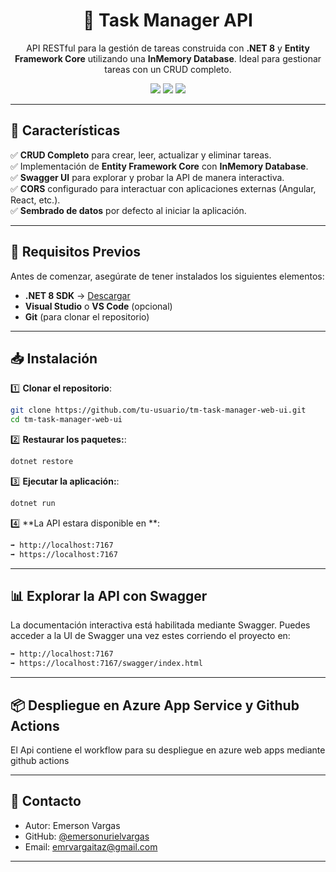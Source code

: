 <h1 align="center">📝 Task Manager API</h1>

<p align="center">
  API RESTful para la gestión de tareas construida con <b>.NET 8</b> y <b>Entity Framework Core</b> utilizando una <b>InMemory Database</b>. 
  Ideal para gestionar tareas con un CRUD completo.
</p>

<p align="center">
  <img src="https://img.shields.io/badge/.NET-8.0-blueviolet?style=for-the-badge&logo=dotnet">
  <img src="https://img.shields.io/badge/Entity%20Framework-InMemory-blue?style=for-the-badge&logo=microsoft">
  <img src="https://img.shields.io/badge/RESTful-API-green?style=for-the-badge&logo=api">
</p>

---

## 📌 **Características**

✅ **CRUD Completo** para crear, leer, actualizar y eliminar tareas.  
✅ Implementación de **Entity Framework Core** con **InMemory Database**.  
✅ **Swagger UI** para explorar y probar la API de manera interactiva.  
✅ **CORS** configurado para interactuar con aplicaciones externas (Angular, React, etc.).  
✅ **Sembrado de datos** por defecto al iniciar la aplicación.  

---
## 🚀 **Requisitos Previos**

Antes de comenzar, asegúrate de tener instalados los siguientes elementos:

- **.NET 8 SDK** → [Descargar](https://dotnet.microsoft.com/download)  
- **Visual Studio** o **VS Code** (opcional)  
- **Git** (para clonar el repositorio)  

---

## 📥 **Instalación**

1️⃣ **Clonar el repositorio**:

```bash
git clone https://github.com/tu-usuario/tm-task-manager-web-ui.git
cd tm-task-manager-web-ui
```
2️⃣ **Restaurar los paquetes:**:

```bash
dotnet restore
```

3️⃣ **Ejecutar la aplicación:**:

```bash
dotnet run
```

4️⃣ **La API estara disponible en **:

```bash
➡️ http://localhost:7167
➡️ https://localhost:7167
```
---
## 📊 Explorar la API con Swagger
La documentación interactiva está habilitada mediante Swagger.
Puedes acceder a la UI de Swagger una vez estes corriendo el proyecto en:

```bash
➡️ http://localhost:7167
➡️ https://localhost:7167/swagger/index.html
```
---

## 📦 Despliegue en Azure App Service y Github Actions

  El Api contiene el workflow para su despliegue en azure web apps mediante github actions

---

## 📧 **Contacto**

- Autor: Emerson Vargas
- GitHub: [@emersonurielvargas](https://github.com/EmersonUrielVargas)
- Email: emrvargaitaz@gmail.com

---
